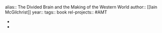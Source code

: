 alias:: The Divided Brain and the Making of the Western World
author:: [[Iain McGilchrist]]
year::
tags:: book
rel-projects:: #AMT



-
-
